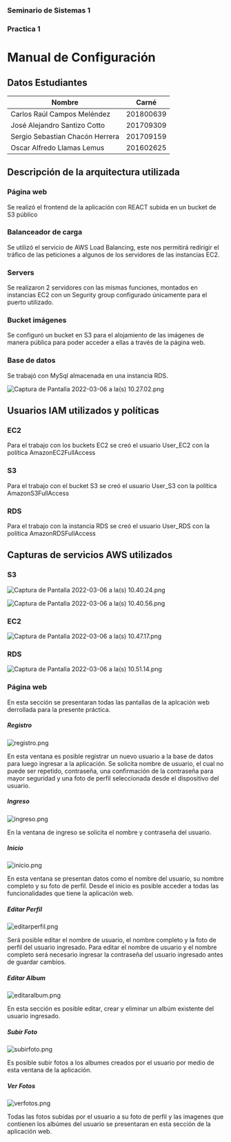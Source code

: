 ### Seminario de Sistemas 1
### Practica 1

# Manual de Configuración

## Datos Estudiantes
| Nombre | Carné |
| ------ | ------ |
| Carlos Raúl Campos Meléndez | 201800639 |
| José Alejandro Santizo Cotto | 201709309|
| Sergio Sebastian Chacón Herrera | 201709159 |
| Oscar Alfredo Llamas Lemus  | 201602625 |

## Descripción de la arquitectura utilizada

### Página web

Se realizó el frontend de la aplicación con REACT subida en un bucket de S3 público

### Balanceador de carga

Se utilizó el servicio de AWS Load Balancing, este nos permitirá redirigir el tráfico de las peticiones a algunos de los servidores de las instancias EC2.

### Servers

Se realizaron 2 servidores con las mismas funciones, montados en instancias EC2 con un Segurity group configurado únicamente para el puerto utilizado.

### Bucket imágenes

Se configuró un bucket en S3 para el alojamiento de las imágenes de manera pública para poder acceder a ellas a través de la página web.

### Base de datos

Se trabajó con MySql almacenada en una instancia RDS.

![Captura de Pantalla 2022-03-06 a la(s) 10.27.02.png](img/Captura_de_Pantalla_2022-03-06_a_la(s)_10.27.02.png)

## Usuarios IAM utilizados y políticas

### EC2

Para el trabajo con los buckets EC2 se creó el usuario User_EC2 con la política AmazonEC2FullAccess

### S3

Para el trabajo con el bucket S3 se creó el usuario User_S3 con la política AmazonS3FullAccess

### RDS

Para el trabajo con la instancia RDS se creó el usuario User_RDS con la política AmazonRDSFullAccess

## Capturas de servicios AWS utilizados

### S3

![Captura de Pantalla 2022-03-06 a la(s) 10.40.24.png](img/Captura_de_Pantalla_2022-03-06_a_la(s)_10.40.24.png)

![Captura de Pantalla 2022-03-06 a la(s) 10.40.56.png](img/Captura_de_Pantalla_2022-03-06_a_la(s)_10.40.56.png)

### EC2

![Captura de Pantalla 2022-03-06 a la(s) 10.47.17.png](img/Captura_de_Pantalla_2022-03-06_a_la(s)_10.47.17.png)

### RDS

![Captura de Pantalla 2022-03-06 a la(s) 10.51.14.png](img/Captura_de_Pantalla_2022-03-06_a_la(s)_10.51.14.png)

### Página web

En esta sección se presentaran todas las pantallas de la aplcación web derrollada para la presente práctica.

##### Registro

![registro.png](img/registro.png)

En esta ventana es posible registrar un nuevo usuario a la base de datos para luego ingresar a la aplicación.
Se solicita nombre de usuario, el cual no puede ser repetido, contraseña, una confirmación de la contraseña 
para mayor seguridad y una foto de perfil seleccionada desde el dispositivo del usuario.

##### Ingreso

![ingreso.png](img/ingreso.png)

En la ventana de ingreso se solicita el nombre y contraseña del usuario.

##### Inicio

![inicio.png](img/inicio.png)

En esta ventana se presentan datos como el nombre del usuario, su nombre completo y su foto de perfil.
Desde el inicio es posible acceder a todas las funcionalidades que tiene la aplicación web.

##### Editar Perfil

![editarperfil.png](img/editarperfil.png)

Será posible editar el nombre de usuario, el nombre completo y la foto de perfil del usuario ingresado.
Para editar el nombre de usuario y el nombre completo será necesario ingresar la contraseña del usuario ingresado antes de guardar cambios.

##### Editar Album

![editaralbum.png](img/editaralbum.png)

En esta sección es posible editar, crear y eliminar un albúm existente del usuario ingresado.

##### Subir Foto

![subirfoto.png](img/subirfoto.png)

Es posible subir fotos a los albumes creados por el usuario por medio de esta ventana de la aplicación.

##### Ver Fotos

![verfotos.png](img/verfotos.png)

Todas las fotos subidas por el usuario a su foto de perfil y las imagenes que contienen los albúmes del usuario se
presentaran en esta sección de la aplicación web.
